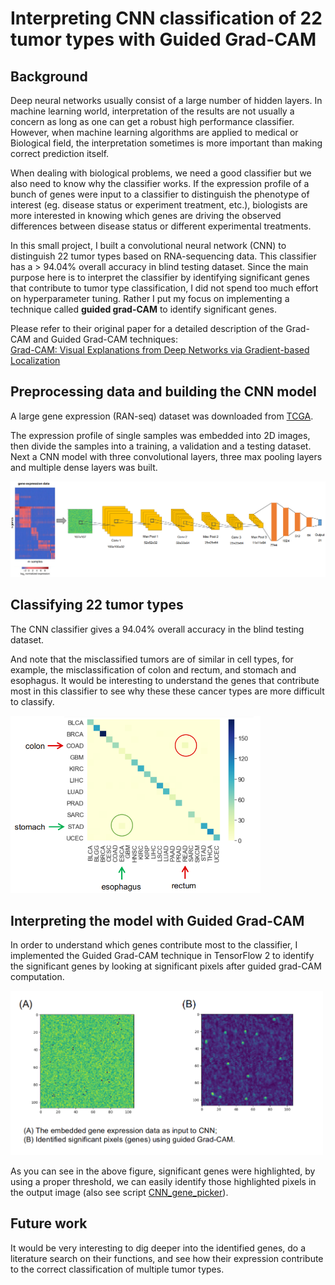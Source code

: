 # Interpreting CNN classification of 22 tumor types with Guided Grad-CAM

## Background 

Deep neural networks usually consist of a large number of hidden layers. In machine learning world, interpretation of the results are not usually a concern as long as one can get a robust high performance classifier. However, when machine learning algorithms are applied to medical or Biological field, the interpretation sometimes is more important than making correct prediction itself.

When dealing with biological problems, we need a good classifier but we also need to know why the classifier works. If the expression profile of a bunch of genes were input to a classifier to distinguish the phenotype of interest (eg. disease status or experiment treatment, etc.), biologists are more interested in knowing which genes are driving the observed differences between disease status or different experimental treatments.

In this small project, I built a convolutional neural network (CNN) to distinguish 22 tumor types based on RNA-sequencing data. This classifier has a > 94.04% overall accuracy in blind testing dataset. Since the main purpose here is to interpret the classifier by identifying significant genes that contribute to tumor type classification, I did not spend too much effort on hyperparameter tuning. Rather I put my focus on implementing a technique called **guided grad-CAM** to identify significant genes.

Please refer to their original paper for a detailed description of the Grad-CAM and Guided Grad-CAM techniques:   
[Grad-CAM: Visual Explanations from Deep Networks via Gradient-based Localization](https://arxiv.org/abs/1610.02391)


## Preprocessing data and building the CNN model

A large gene expression (RAN-seq) dataset was downloaded from [TCGA](https://www.cancer.gov/about-nci/organization/ccg/research/structural-genomics/tcga).

The expression profile of single samples was embedded into 2D images, then divide the samples into a training, a validation and a testing dataset. Next a CNN model with three convolutional layers, three max pooling layers and multiple dense layers was built.

<img src='./figure/CNN_architecture_visualization.png' alt='architecture' width='800'/>

## Classifying 22 tumor types

The CNN classifier gives a 94.04% overall accuracy in the blind testing dataset.

And note that the misclassified tumors are of similar in cell types, for example, the misclassification of colon and rectum, and stomach and esophagus. It would be interesting to understand the genes that contribute most in this classifier to see why these these cancer types are more difficult to classify.

<img src='./figure/confusion_matrix.png' alt='testing_results'  width='400'/>

## Interpreting the model with Guided Grad-CAM

In order to understand which genes contribute most to the classifier, I implemented the Guided Grad-CAM technique in TensorFlow 2 to identify the significant genes by looking at significant pixels after guided grad-CAM computation.

<img src='./figure/guided_gradCAM.png' alt='gGradCAM'  width='500'/>

As you can see in the above figure, significant genes were highlighted, by using a proper threshold, we can easily identify those highlighted pixels in the output image (also see script [CNN_gene_picker](https://github.com/YC3/Deep_Learning_CNN/blob/master/CNN_gene_picker.py)).

## Future work

It would be very interesting to dig deeper into the identified genes, do a literature search on their functions, and see how their expression contribute to the correct classification of multiple tumor types.


